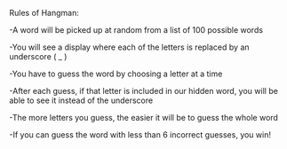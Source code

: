 Rules of Hangman:

-A word will be picked up at random from a list of 100 possible words

-You will see a display where each of the letters is replaced by an underscore ( _ )

-You have to guess the word by choosing a letter at a time

-After each guess, if that letter is included in our hidden word, you will be able to see it instead of the underscore

-The more letters you guess, the easier it will be to guess the whole word

-If you can guess the word with less than 6 incorrect guesses, you win!